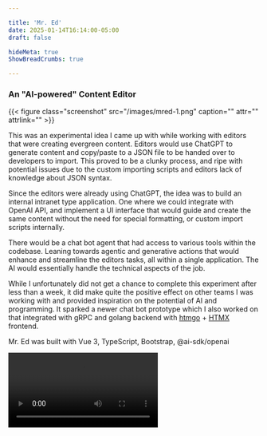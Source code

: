 ```yaml
---

title: 'Mr. Ed'
date: 2025-01-14T16:14:00-05:00
draft: false

hideMeta: true
ShowBreadCrumbs: true

---
```


### An "AI-powered" Content Editor

{{< figure class="screenshot" src="/images/mred-1.png" caption="" attr="" attrlink="" >}} 

This was an experimental idea I came up with while working with editors that were creating evergreen content.
Editors would use ChatGPT to generate content and copy/paste to a JSON file to be handed over to developers to import. This proved to be a clunky process, and ripe with potential issues due to the custom importing scripts and editors lack of knowledge about JSON syntax.

Since the editors were already using ChatGPT, the idea was to build an internal intranet type application. One where we could integrate with OpenAI API, and implement a UI interface that would guide and create the same content without the need for special formatting, or custom import scripts internally.

There would be a chat bot agent that had access to various tools within the codebase. Leaning towards agentic and generative actions that would enhance and streamline the editors tasks, all within a single application. The AI would essentially handle the technical aspects of the job.

While I unfortunately did not get a chance to complete this experiment after less than a week, it did make quite the positive effect on other teams I was working with and provided inspiration on the potential of AI and programming. It sparked a newer chat bot prototype which I also worked on that integrated with gRPC and golang backend with [htmgo](https://htmgo.dev) + [HTMX](https://htmx.org) frontend.

Mr. Ed was built with Vue 3, TypeScript, Bootstrap, @ai-sdk/openai

<video src="/images/mred-v1.mov" class="video" controls playbackRate="1.5">
